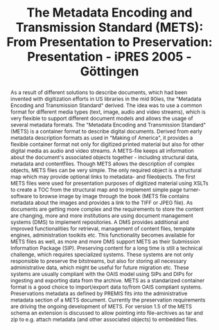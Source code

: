 ---
abstract: 'As a result of different solutions to describe documents, which had been
  invented with digitization efforts in US libraries in the mid 90ies, the "Metadata
  Encoding and Transmission Standard" derived. The idea was to use a common format
  for different media types (text, image, audio and video streams), which is very
  flexible to support different document models and allows the usage of several metadata
  formats. The "Metadata Encoding and Transmission Standard" (METS) is a container
  format to describe digital documents. Derived from early metadata description formats
  as used in "Making of America", it provides a flexible container format not only
  for digitized printed material but also for other digital media as audio and video
  streams. A METS-file keeps all information about the document''s associated objects
  together - including structural data, metadata and contentfiles. Though METS allows
  the description of complex objects, METS files can be very simple. The only required
  object is a structural map which may provide optional links to metadata- and fileobjects.

  The first METS files were used for presentation purposes of digitized material using
  XSLTs to create a TOC from the structural map and to implement simple page turner-software
  to browse image by image through the book (METS file contains metadata about the
  images and provides a link to the TIFF or JPEG file). As documents are getting more
  complex and the requirements to store the content are changing, more and more institutions
  are using document management systems (DMS) to implement repositories. A DMS provides
  additional and improved functionalities for retrieval, management of content files,
  template engines, administration toolkits etc. This functionality becomes available
  for METS files as well, as more and more DMS support METS as their Submission Information
  Package (SIP).

  Preserving content for a long time is still a technical challenge, which requires
  specialized systems. These systems are not only responsible to preserve the bitstreams,
  but also for storing all necessary administrative data, which might be useful for
  future migration etc. These systems are usually compliant with the OAIS model using
  SIPs and DIPs for ingesting and exporting data from the archive. METS as a standarized
  container format is a good choice to import/export data to/from OAIS compliant systems.
  Preservations metadata as defined by PREMIS fits into the administrative metadata
  section of a METS document. Currently the preservation requirements are driving
  the ongoing development of METS. For version 1.5 of the METS schema an extension
  is discussed to allow pointing into file-archives as tar and zip to e.g. attach
  metadata (and other associated objects) to embedded files. '
creators:
- Enders, Markus
date: null
document_url: https://services.phaidra.univie.ac.at/api/object/o:295046/download
grand_parent: iPRES
institutions: []
keywords:
- göttingen
landing_page_url: https://phaidra.univie.ac.at/o:295046
language: eng
layout: publication
license: CC BY-SA 3.0 AT
notes_url: null
parent: iPRES 2005
publication_type: paper
size: 86540
slides_url: null
source_name: iPRES
title: 'The Metadata Encoding and Transmission Standard (METS): From Presentation
  to Preservation: Presentation - iPRES 2005 - Göttingen'
year: 2005
---